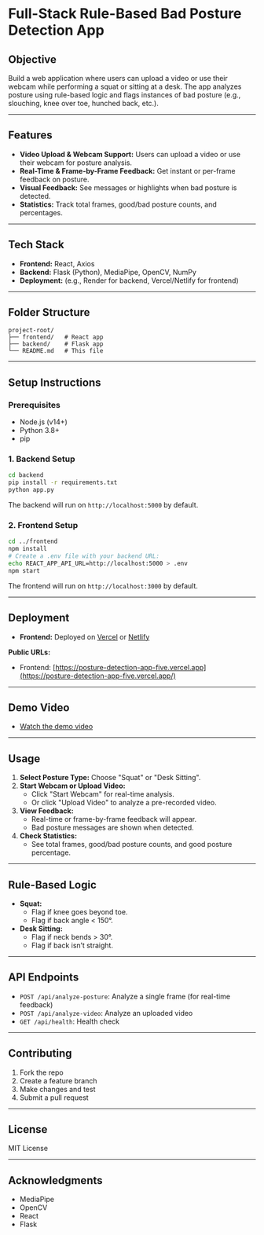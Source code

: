 # Full-Stack Rule-Based Bad Posture Detection App

## Objective

Build a web application where users can upload a video or use their webcam while performing a squat or sitting at a desk. The app analyzes posture using rule-based logic and flags instances of bad posture (e.g., slouching, knee over toe, hunched back, etc.).

---

## Features

- **Video Upload & Webcam Support:** Users can upload a video or use their webcam for posture analysis.
- **Real-Time & Frame-by-Frame Feedback:** Get instant or per-frame feedback on posture.
- **Visual Feedback:** See messages or highlights when bad posture is detected.
- **Statistics:** Track total frames, good/bad posture counts, and percentages.

---

## Tech Stack

- **Frontend:** React, Axios
- **Backend:** Flask (Python), MediaPipe, OpenCV, NumPy
- **Deployment:** (e.g., Render for backend, Vercel/Netlify for frontend)

---

## Folder Structure

```
project-root/
├── frontend/   # React app
├── backend/    # Flask app
└── README.md   # This file
```

---

## Setup Instructions

### Prerequisites

- Node.js (v14+)
- Python 3.8+
- pip

### 1. Backend Setup

```sh
cd backend
pip install -r requirements.txt
python app.py
```

The backend will run on `http://localhost:5000` by default.

### 2. Frontend Setup

```sh
cd ../frontend
npm install
# Create a .env file with your backend URL:
echo REACT_APP_API_URL=http://localhost:5000 > .env
npm start
```

The frontend will run on `http://localhost:3000` by default.

---

## Deployment

- **Frontend:** Deployed on [Vercel](https://vercel.com/) or [Netlify](https://netlify.com/)

**Public URLs:**

- Frontend: [https://posture-detection-app-five.vercel.app](https://posture-detection-app-five.vercel.app/)

---

## Demo Video

- [Watch the demo video](https://drive.google.com/file/d/1hg5b3lL6RUjVxoW9pBOOOc-qBeSR5_yv/view?usp=sharing)

---

## Usage

1. **Select Posture Type:** Choose "Squat" or "Desk Sitting".
2. **Start Webcam or Upload Video:**
   - Click "Start Webcam" for real-time analysis.
   - Or click "Upload Video" to analyze a pre-recorded video.
3. **View Feedback:**
   - Real-time or frame-by-frame feedback will appear.
   - Bad posture messages are shown when detected.
4. **Check Statistics:**
   - See total frames, good/bad posture counts, and good posture percentage.

---

## Rule-Based Logic

- **Squat:**
  - Flag if knee goes beyond toe.
  - Flag if back angle < 150°.
- **Desk Sitting:**
  - Flag if neck bends > 30°.
  - Flag if back isn’t straight.

---

## API Endpoints

- `POST /api/analyze-posture`: Analyze a single frame (for real-time feedback)
- `POST /api/analyze-video`: Analyze an uploaded video
- `GET /api/health`: Health check

---

## Contributing

1. Fork the repo
2. Create a feature branch
3. Make changes and test
4. Submit a pull request

---

## License

MIT License

---

## Acknowledgments

- MediaPipe
- OpenCV
- React
- Flask
